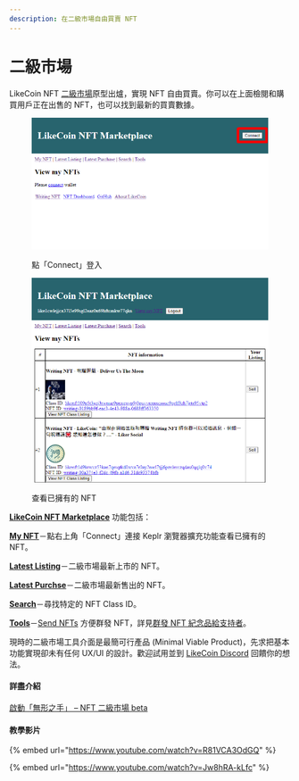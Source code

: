 ```yaml
---
description: 在二級市場自由買賣 NFT
---
```


# 二級市場

LikeCoin NFT [二級市場](https://likecoin.github.io/likecoin-nft-marketplace/)原型出爐，實現 NFT 自由買賣。你可以在上面檢閱和購買用戶正在出售的 NFT，也可以找到最新的買賣數據。&#x20;

<figure><img src="../../../.gitbook/assets/LikeCoin NFT Marketplace 1.png" alt=""><figcaption><p>點「Connect」登入</p></figcaption></figure>

<figure><img src="../../../.gitbook/assets/LikeCoin NFT Marketplace 2.png" alt=""><figcaption><p>查看已擁有的 NFT</p></figcaption></figure>

[**LikeCoin NFT Marketplace**](https://likecoin.github.io/likecoin-nft-marketplace/) 功能包括：

[**My NFT**](https://likecoin.github.io/likecoin-nft-marketplace/owned)－點右上角「Connect」連接 Keplr 瀏覽器擴充功能查看已擁有的 NFT。

[**Latest Listing**](https://likecoin.github.io/likecoin-nft-marketplace/)－二級市場最新上市的 NFT。

[**Latest Purchse**](https://likecoin.github.io/likecoin-nft-marketplace/latest/purchase)－二級市場最新售出的 NFT。

[**Search**](https://likecoin.github.io/likecoin-nft-marketplace/search)－尋找特定的 NFT Class ID。

[**Tools**](https://likecoin.github.io/likecoin-nft-marketplace/tools)－[Send NFTs](https://likecoin.github.io/likecoin-nft-marketplace/tools/send) 方便群發 NFT，詳見[群發 NFT 紀念品給支持者](../transfer-writing-nft.md#batch-send-nft-to-supporters)。

現時的二級市場工具介面是最簡可行產品 (Minimal Viable Product)，先求把基本功能實現卻未有任何 UX/UI 的設計。歡迎試用並到 [LikeCoin Discord](https://discord.gg/likecoin) 回饋你的想法。

#### 詳盡介紹

[啟動「無形之手」 – NFT 二級市場 beta](https://blog.like.co/zh/%E5%95%9F%E5%8B%95%E3%80%8C%E7%84%A1%E5%BD%A2%E4%B9%8B%E6%89%8B%E3%80%8D-nft-%E4%BA%8C%E7%B4%9A%E5%B8%82%E5%A0%B4-beta/)

#### 教學影片

{% embed url="https://www.youtube.com/watch?v=R81VCA3OdGQ" %}

{% embed url="https://www.youtube.com/watch?v=Jw8hRA-kLfc" %}
